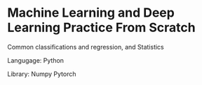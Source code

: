 # Machine Learning and Deep Learning Practice From Scratch

Common classifications and regression, and Statistics 

Langugage:
Python

Library:
Numpy
Pytorch

